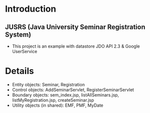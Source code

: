 # Introduction #

## JUSRS (Java University Seminar Registration System) ##
  * This project is an example with datastore JDO API 2.3 & Google UserService


# Details #
  * Entity objects: Seminar, Registration
  * Control objects: AddSeminarServlet, RegisterSeminarServlet
  * Boundary objects: sem\_index.jsp, listAllSeminars.jsp, listMyRegistration.jsp, createSeminar.jsp
  * Utility objects (in shared): EMF, PMF, MyDate